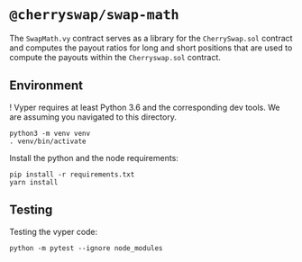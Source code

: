 # `@cherryswap/swap-math`

The `SwapMath.vy` contract serves as a library for the `CherrySwap.sol` contract and computes the payout ratios for long and short positions that are used to compute the payouts within the `Cherryswap.sol` contract.

## Environment

! Vyper requires at least Python 3.6 and the corresponding dev tools.
We are assuming you navigated to this directory.

```
python3 -m venv venv
. venv/bin/activate
```

Install the python and the node requirements:
```
pip install -r requirements.txt
yarn install
```

## Testing

Testing the vyper code:
```
python -m pytest --ignore node_modules
```
